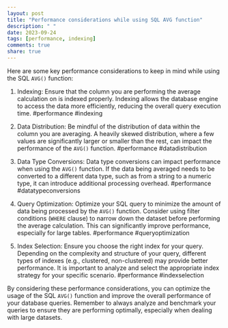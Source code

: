 ```yaml
---
layout: post
title: "Performance considerations while using SQL AVG function"
description: " "
date: 2023-09-24
tags: [performance, indexing]
comments: true
share: true
---
```


Here are some key performance considerations to keep in mind while using the SQL `AVG()` function:

1. Indexing: Ensure that the column you are performing the average calculation on is indexed properly. Indexing allows the database engine to access the data more efficiently, reducing the overall query execution time.
   #performance #indexing

2. Data Distribution: Be mindful of the distribution of data within the column you are averaging. A heavily skewed distribution, where a few values are significantly larger or smaller than the rest, can impact the performance of the `AVG()` function.
   #performance #datadistribution

3. Data Type Conversions: Data type conversions can impact performance when using the `AVG()` function. If the data being averaged needs to be converted to a different data type, such as from a string to a numeric type, it can introduce additional processing overhead.
   #performance #datatypeconversions

4. Query Optimization: Optimize your SQL query to minimize the amount of data being processed by the `AVG()` function. Consider using filter conditions (`WHERE` clause) to narrow down the dataset before performing the average calculation. This can significantly improve performance, especially for large tables.
   #performance #queryoptimization

5. Index Selection: Ensure you choose the right index for your query. Depending on the complexity and structure of your query, different types of indexes (e.g., clustered, non-clustered) may provide better performance. It is important to analyze and select the appropriate index strategy for your specific scenario.
   #performance #indexselection

By considering these performance considerations, you can optimize the usage of the SQL `AVG()` function and improve the overall performance of your database queries. Remember to always analyze and benchmark your queries to ensure they are performing optimally, especially when dealing with large datasets.